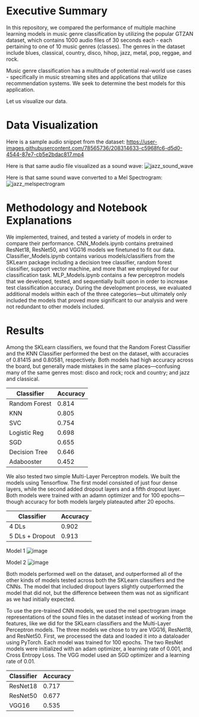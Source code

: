 # Executive Summary
In this repository, we compared the performance of multiple machine learning models in music genre classification by utilizing the popular GTZAN dataset, which contains 1000 audio files of 30 seconds each - each pertaining to one of 10 music genres (classes). The genres in the dataset include blues, classical, country, disco, hihop, jazz, metal, pop, reggae, and rock.

Music genre classification has a multitude of potential real-world use cases - specifically in music streaming sites and applications that utilize recommendation systems. We seek to determine the best models for this application. 

Let us visualize our data.

# Data Visualization
Here is a sample audio snippet from the dataset:
https://user-images.githubusercontent.com/78565736/208314633-c5968fc6-d5d0-4544-87e7-cb5e2bdac817.mp4

Here is that same audio file visualized as a sound wave:
![jazz_sound_wave](https://user-images.githubusercontent.com/78565736/208314679-496fe05a-49e1-462e-934a-f09604497b8d.png)

Here is that same sound wave converted to a Mel Spectrogram:
![jazz_melspectrogram](https://user-images.githubusercontent.com/78565736/208314770-b0526f7c-c769-42c9-b30a-57ce2307a2ab.png)

# Methodology and Notebook Explanations
We implemented, trained, and tested a variety of models in order to compare their performance. CNN_Models.ipynb contains pretrained ResNet18, ResNet50, and VGG16 models we finetuned to fit our data. Classifier_Models.ipynb contains various models/classifiers from the SKLearn package including a decision tree classifier, random forest classifier, support vector machine, and more that we employed for our classification task. MLP_Models.ipynb contains a few perceptron models that we developed, tested, and sequentially built upon in order to increase test classification accuracy. During the development process, we evaluated additional models within each of the three categories—but ultimately only included the models that proved more significant to our analysis and were not redundant to other models included.

# Results
Among the SKLearn classifiers, we found that the Random Forest Classifier and the KNN Classifier performed the best on the dataset, with accuracies of 0.81415 and 0.80581, respectively. Both models had high accuracy across the board, but generally made mistakes in the same places—confusing many of the same genres most: disco and rock; rock and country; and jazz and classical.

| Classifier    | Accuracy      |
| ------------- | ------------- |
| Random Forest | 0.814         |
| KNN           | 0.805         |
| SVC           | 0.754         |
| Logistic Reg  | 0.698         |
| SGD           | 0.655         |
| Decision Tree | 0.646         |
| Adabooster    | 0.452         |

We also tested two simple Multi-Layer Perceptron models. We built the models using Tensorflow. The first model consisted of just four dense layers, while the second added dropout layers and a fifth dropout layer. Both models were trained with an adamn optimizer and for 100 epochs—though accuracy for both models largely plateauted after 20 epochs. 

| Classifier      | Accuracy      |
| --------------- | ------------- |
| 4 DLs           | 0.902         |
| 5 DLs + Dropout | 0.913         |

Model 1
![image](https://user-images.githubusercontent.com/98373786/208317549-06da95d5-ebb2-4a60-9009-c851a7991cb1.png)

Model 2
![image](https://user-images.githubusercontent.com/98373786/208317585-ab0c1df1-1575-47e3-9a69-038ef55cfbbc.png)

Both models performed well on the dataset, and outperformed all of the other kinds of models tested across both the SKLearn classifiers and the CNNs. The model that included dropout layers slightly outperformed the model that did not, but the difference between them was not as significant as we had initially expected.

To use the pre-trained CNN models, we used the mel spectrogram image representations of the sound files in the dataset instead of working from the features, like we did for the SKLearn classifiers and the Multi-Layer Perceptron models. The three models we chose to try are VGG16, ResNet18, and ResNet50. First, we processed the data and loaded it into a dataloader using PyTorch.
Each model was trained for 100 epochs. The two ResNet models were initialized with an adam optimizer, a learning rate of 0.001, and Cross Entropy Loss. The VGG model used an SGD optimizer and a learning rate of 0.01.

| Classifier    | Accuracy      |
| ------------- | ------------- |
| ResNet18      | 0.717         |
| ResNet50      | 0.677         |
| VGG16         | 0.535         |
